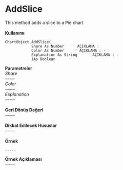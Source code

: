 # AddSlice

This method adds a slice to a Pie chart\
\
**Kullanımı**

```
ChartObject.AddSlice(
			Share As Number    ' AÇIKLAMA : 
			Color As Number     ' AÇIKLAMA : -
			Explanation As String     ' AÇIKLAMA : -
			)As Boolean
```

**Parametreler**\
_Share_\
\-----\
_Color_\
\-----\
_Explanation_\
\-----\
\
**Geri Dönüş Değeri**\
\-----\
\
**Dikkat Edilecek Hususlar**\
\-----\
\
**Örnek**

```
-----
```

**Örnek Açıklaması**\
\-----
